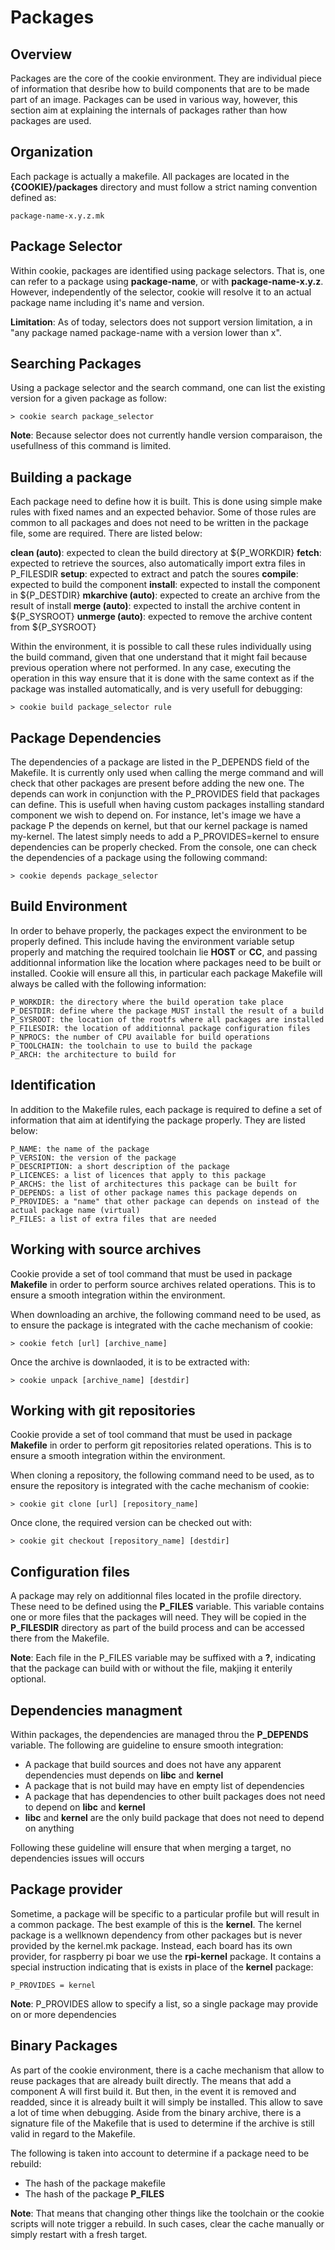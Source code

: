 # Packages

## Overview

Packages are the core of the cookie environment. They are individual piece of information that desribe how
to build components that are to be made part of an image. Packages can be used in various way, however, this
section aim at explaining the internals of packages rather than how packages are used.

## Organization

Each package is actually a makefile. All packages are located in the **{COOKIE}/packages** directory and
must follow a strict naming convention defined as:

    package-name-x.y.z.mk
    
## Package Selector

Within cookie, packages are identified using package selectors. That is, one can refer to a package using
**package-name**, or with **package-name-x.y.z**. However, independently of the selector, cookie will
resolve it to an actual package name including it's name and version.

**Limitation**: As of today, selectors does not support version limitation, a in "any package named
package-name with a version lower than x".

## Searching Packages

Using a package selector and the search command, one can list the existing version for a given
package as follow:

    > cookie search package_selector

**Note**: Because selector does not currently handle version comparaison, the usefullness of this
command is limited.

## Building a package

Each package need to define how it is built. This is done using simple make rules with fixed names
and an expected behavior. Some of those rules are common to all packages and does not need to be
written in the package file, some are required. There are listed below:

**clean (auto)**: expected to clean the build directory at ${P_WORKDIR}
**fetch**: expected to retrieve the sources, also automatically import extra files in P_FILESDIR
**setup**: expected to extract and patch the soures
**compile**: expected to build the component
**install**: expected to install the component in ${P_DESTDIR}
**mkarchive (auto)**: expected to create an archive from the result of install
**merge (auto)**: expected to install the archive content in ${P_SYSROOT}
**unmerge (auto)**: expected to remove the archive content from ${P_SYSROOT}

Within the environment, it is possible to call these rules individually using the build command,
given that one understand that it might fail because previous operation where not performed. In
any case, executing the operation in this way ensure that it is done with the same context as if
the package was installed automatically, and is very usefull for debugging:

    > cookie build package_selector rule

## Package Dependencies

The dependencies of a package are listed in the P_DEPENDS field of the Makefile. It is currently
only used when calling the merge command and will check that other packages are present before
adding the new one. The depends can work in conjunction with the P_PROVIDES field that packages
can define. This is usefull when having custom packages installing standard component we wish
to depend on. For instance, let's image we have a package P the depends on kernel, but that our
kernel package is named my-kernel. The latest simply needs to add a P_PROVIDES=kernel to ensure
dependencies can be properly checked. From the console, one can check the dependencies of a
package using the following command:

    > cookie depends package_selector

## Build Environment

In order to behave properly, the packages expect the environment to be properly defined. This include
having the environment variable setup properly and matching the required toolchain lie **HOST** or **CC**,
and passing additionnal information like the location where packages need to be built or installed. Cookie
will ensure all this, in particular each package Makefile will always be called with the following
information:

    P_WORKDIR: the directory where the build operation take place
    P_DESTDIR: define where the package MUST install the result of a build
    P_SYSROOT: the location of the rootfs where all packages are installed
    P_FILESDIR: the location of additionnal package configuration files
    P_NPROCS: the number of CPU available for build operations
    P_TOOLCHAIN: the toolchain to use to build the package
    P_ARCH: the architecture to build for
    
## Identification

In addition to the Makefile rules, each package is required to define a set of information that aim at
identifying the package properly. They are listed below:

    P_NAME: the name of the package
    P_VERSION: the version of the package
    P_DESCRIPTION: a short description of the package
    P_LICENCES: a list of licences that apply to this package
    P_ARCHS: the list of architectures this package can be built for
    P_DEPENDS: a list of other package names this package depends on
    P_PROVIDES: a "name" that other package can depends on instead of the actual package name (virtual)
    P_FILES: a list of extra files that are needed

## Working with source archives

Cookie provide a set of tool command that must be used in package **Makefile** in order to perform
source archives related operations. This is to ensure a smooth integration within the environment.

When downloading an archive, the following command need to be used, as to ensure the package is
integrated with the cache mechanism of cookie:

    > cookie fetch [url] [archive_name]

Once the archive is downlaoded, it is to be extracted with:

    > cookie unpack [archive_name] [destdir]

## Working with git repositories

Cookie provide a set of tool command that must be used in package **Makefile** in order to perform
git repositories related operations. This is to ensure a smooth integration within the environment.

When cloning a repository, the following command need to be used, as to ensure the repository
is integrated with the cache mechanism of cookie:

    > cookie git clone [url] [repository_name]

Once clone, the required version can be checked out with:

    > cookie git checkout [repository_name] [destdir]

## Configuration files

A package may rely on additionnal files located in the profile directory. These need to be
defined using the **P_FILES** variable. This variable contains one or more files that the
packages will need. They will be copied in the **P_FILESDIR** directory as part of the build
process and can be accessed there from the Makefile.

**Note**: Each file in the P_FILES variable may be suffixed with a **?**, indicating that the
package can build with or without the file, makjing it enterily optional.

## Dependencies managment

Within packages, the dependencies are managed throu the **P_DEPENDS** variable. The following
are guideline to ensure smooth integration:

* A package that build sources and does not have any apparent dependencies must depends on **libc** and **kernel**
* A package that is not build may have en empty list of dependencies
* A package that has dependencies to other built packages does not need to depend on  **libc** and **kernel**
* **libc** and **kernel** are the only build package that does not need to depend on anything

Following these guideline will ensure that when merging a target, no dependencies issues will occurs

## Package provider

Sometime, a package will be specific to a particular profile but will result in a common package. The
best example of this is the **kernel**. The kernel package is a wellknown dependency from other
packages but is never provided by the kernel.mk package. Instead, each board has its own provider,
for raspberry pi boar we use the **rpi-kernel** package. It contains a special instruction indicating
that is exists in place of the **kernel** package:

```
P_PROVIDES = kernel
```

**Note**: P_PROVIDES allow to specify a list, so a single package may provide on or more dependencies

## Binary Packages

As part of the cookie environment, there is a cache mechanism that allow to reuse packages that
are already built directly. The means that add a component A will first build it. But then, in
the event it is removed and readded, since it is already built it will simply be installed. This
allow to save a lot of time when debugging. Aside from the binary archive, there is a signature
file of the Makefile that is used to determine if the archive is still valid in regard to the
Makefile.

The following is taken into account to determine if a package need to be rebuild:

* The hash of the package makefile
* The hash of the package **P_FILES**

**Note**: That means that changing other things like the toolchain or the cookie scripts will
note trigger a rebuild. In such cases, clear the cache manually or simply restart with a fresh
target.
